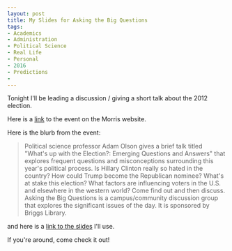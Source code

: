 ```yaml
---
layout: post
title: My Slides for Asking the Big Questions
tags:
- Academics
- Administration
- Political Science
- Real Life
- Personal
- 2016
- Predictions
-
---
```

Tonight I'll be leading a discussion / giving a short talk about the 2012 election.

Here is a [link](https://events.morris.umn.edu/event/asking_the_big_questions_7378#.V9hQJoYrKUk) to the event on the Morris website.

Here is the blurb from the event:

>Political science professor Adam Olson gives a brief talk titled "What's up with the Election?: Emerging Questions and Answers" that explores frequent questions and misconceptions surrounding this year's political process. Is Hillary Clinton really so hated in the country? How could Trump become the Republican nominee? What's at stake this election? What factors are influencing voters in the U.S. and elsewhere in the western world? Come find out and then discuss.
Asking the Big Questions is a campus/community discussion group that explores the significant issues of the day. It is sponsored by Briggs Library.

and here is a [link to the slides](https://github.com/AdamOlsonMN/BigQuestionsTalk/raw/master/Big%20Questions.pdf) I'll use.

If you're around, come check it out!
